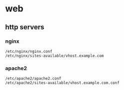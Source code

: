 # web

## http servers
### nginx
```
/etc/nginx/nginx.conf
/etc/nginx/sites-available/vhost.example.com
```
### apache2
```
/etc/apache2/apache2.conf
/etc/apache2/sites-available/vhost.example.com.conf
```
